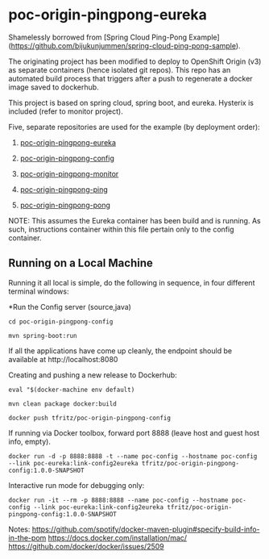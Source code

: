 # poc-origin-pingpong-eureka

Shamelessly borrowed from [Spring Cloud Ping-Pong Example] (https://github.com/bijukunjummen/spring-cloud-ping-pong-sample).

The originating project has been modified to deploy to OpenShift Origin (v3) as separate containers (hence isolated git repos).  This repo has an automated build process that triggers after a push to regenerate a docker image saved to dockerhub.

This project is based on spring cloud, spring boot, and eureka.  Hysterix is included (refer to monitor project).

Five, separate repositories are used for the example (by deployment order):

1. [poc-origin-pingpong-eureka](https://github.com/todd-fritz/poc-origin-pingpong-eureka)

2. [poc-origin-pingpong-config](https://github.com/todd-fritz/poc-origin-pingpong-config)

3. [poc-origin-pingpong-monitor](https://github.com/todd-fritz/poc-origin-pingpong-monitor)

4. [poc-origin-pingpong-ping](https://github.com/todd-fritz/poc-origin-pingpong-ping)

5. [poc-origin-pingpong-pong](https://github.com/todd-fritz/poc-origin-pingpong-pong)


NOTE:  This assumes the Eureka container has been build and is running.  As such, instructions container within this file
pertain only to the config container.

## Running on a Local Machine
Running it all local is simple, do the following in sequence, in four different terminal windows:



*Run the Config server (source,java)

`cd poc-origin-pingpong-config`

`mvn spring-boot:run`


If all the applications have come up cleanly, the endpoint should be available at http://localhost:8080


Creating and pushing a new release to Dockerhub:

`eval "$(docker-machine env default)`

`mvn clean package docker:build`

`docker push tfritz/poc-origin-pingpong-config`

If running via Docker toolbox, forward port 8888 (leave host and guest host info, empty).

`docker run -d -p 8888:8888 -t --name poc-config --hostname poc-config --link poc-eureka:link-config2eureka tfritz/poc-origin-pingpong-config:1.0.0-SNAPSHOT`


Interactive run mode for debugging only:

`docker run -it --rm -p 8888:8888 --name poc-config --hostname poc-config --link poc-eureka:link-config2eureka tfritz/poc-origin-pingpong-config:1.0.0-SNAPSHOT`


Notes:
https://github.com/spotify/docker-maven-plugin#specify-build-info-in-the-pom
https://docs.docker.com/installation/mac/
https://github.com/docker/docker/issues/2509